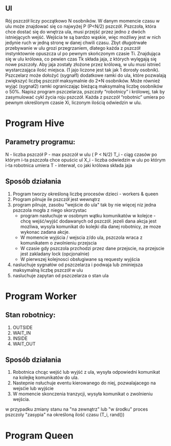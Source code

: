 ## Ul
Rój pszczół liczy początkowo N osobników. W danym momencie czasu w ulu może znajdować się co
najwyżej P (P<N/2) pszczół. Pszczoła, która chce dostać się do wnętrza ula, musi przejść przez jedno
z dwóch istniejących wejść. Wejścia te są bardzo wąskie, więc możliwy jest w nich jedynie ruch w
jedną stronę w danej chwili czasu. Zbyt długotrwałe przebywanie w ulu grozi przegrzaniem, dlatego
każda z pszczół instynktownie opuszcza ul po pewnym skończonym czasie Ti. Znajdująca się w ulu
królowa, co pewien czas Tk składa jaja, z których wylęgają się nowe pszczoły. Aby jaja zostały złożone
przez królową, w ulu musi istnieć wystarczająca ilość miejsca. (1 jajo liczone jest tak jak 1 dorosły
osobnik).
Pszczelarz może dołożyć (sygnał1) dodatkowe ramki do ula, które pozwalają zwiększyć liczbę
pszczół maksymalnie do 2*N osobników. Może również wyjąć (sygnał2) ramki ograniczając bieżącą
maksymalną liczbę osobników o 50%.
Napisz program pszczelarza, pszczoły “robotnicy” i królowej, tak by zasymulować cykl życia roju
pszczół. Każda z pszczół “robotnic” umiera po pewnym określonym czasie Xi, liczonym ilością
odwiedzin w ulu.


# Program Hive
## Parametry programu:
N - liczba pszczół
P - max pszczół w ulu  ( P < N/2)
T_i - ciąg czasów po którym i-ta pszczoła chce opuścic ul
X_i - liczba odwiedzin w ulu po którym i-ta robotnica umiera
T - interwał, co jaki królowa składa jaja

## Sposób działania 
1. Program tworzy określoną liczbę procesów dzieci - workers & queen
2. Program pilnuje ile pszczół jest wewnątrz
3. program pilnuje, zasobu "wejście do ula" tak by nie więcej niz jedna pszczola mogła z niego skorzystac
    - program nasłuchuje w osobnym wątku komunikatów w kolejce - chcę wejść/wyjść 
       dodawanych od pszczół. jezeli dana akcja jest mozliwa, wysyla komunikat do 
       kolejki dla danej robotnicy, ze moze wykonac zadana akcje.
    - W momencie wyjścia / wejscia z/do ula, pszczola wraca z komunikatem o 
       zwolnieniu przejscia
    - W czasie gdy pszczola przchodzi przez dane przejscie, na przejscie jest zakladany lock (opcjonalnie)
    - W pierwszej kolejnosci obsługiwane są requesty wyjścia
4. nasluchuje sygnałów od pszczelarza i podwaja lub zminiejsza maksymalną liczbę pszczół w ulu
5. nasluchuje zapytan od pszczelarza o stan ula

# Program Worker
## Stan robotnicy:
1. OUTSIDE
2. WAIT_IN
3. INSIDE
4. WAIT_OUT

## Sposób działania
1. Robotnica chcąc wejść lub wyjść z ula, wysyła odpowiedni komunikat na kolejkę
   komunikatów do ula. 
2. Nastepnie nsłuchuje eventu kierowanego do niej, pozwalajacego
   na wejsćie lub wyjście
3. W momencie skonczenia tranzycji, wysyła komunikat o zwolnieniu
   wejścia.

w przypadku zmiany stanu na "na zewnątrz" lub "w środku" proces pszczoly "zasypia" na określoną ilość czasu (T_i, rand())

# Program Queen


